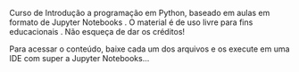 Curso de Introdução a programação em Python, baseado em aulas em formato de Jupyter Notebooks . O material é de uso livre para fins educacionais . Não esqueça de dar os créditos!

Para acessar o conteúdo, baixe cada um dos arquivos e os execute em uma IDE com super a Jupyter Notebooks...
